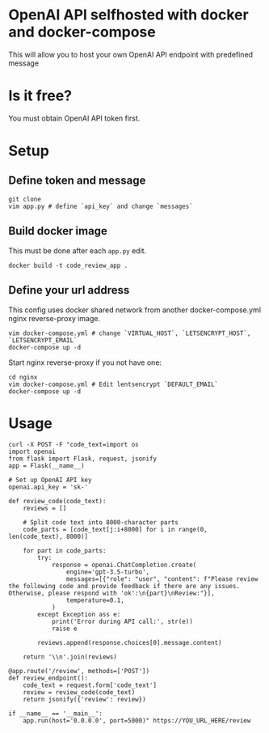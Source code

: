 # OpenAI API selfhosted with docker and docker-compose
This will allow you to host your own OpenAI API endpoint with predefined message
# Is it free?
You must obtain OpenAI API token first.
# Setup
## Define token and message
```
git clone 
vim app.py # define `api_key` and change `messages`
```
## Build docker image
This must be done after each `app.py` edit.
```
docker build -t code_review_app .
```
## Define your url address
This config uses docker shared network from another docker-compose.yml nginx reverse-proxy image.
```
vim docker-compose.yml # change `VIRTUAL_HOST`, `LETSENCRYPT_HOST`, `LETSENCRYPT_EMAIL`
docker-compose up -d
```
Start nginx reverse-proxy if you not have one:
```
cd nginx
vim docker-compose.yml # Edit lentsencrypt `DEFAULT_EMAIL`
docker-compose up -d
```

# Usage
```
curl -X POST -F "code_text=import os
import openai
from flask import Flask, request, jsonify
app = Flask(__name__)

# Set up OpenAI API key
openai.api_key = 'sk-'

def review_code(code_text):
    reviews = []

    # Split code text into 8000-character parts
    code_parts = [code_text[j:i+8000] for i in range(0, len(code_text), 8000)]

    for part in code_parts:
        try:
            response = openai.ChatCompletion.create(
                engine='gpt-3.5-turbo',
                messages=[{"role": "user", "content": f"Please review the following code and provide feedback if there are any issues. Otherwise, please respond with 'ok':\n{part}\nReview:"}],
                temperature=0.1,
            )
        except Exception ass e:
            print('Error during API call:', str(e))
            raise e

        reviews.append(response.choices[0].message.content)

    return '\\n'.join(reviews)

@app.route('/review', methods=['POST'])
def review_endpoint():
    code_text = request.form['code_text']
    review = review_code(code_text)
    return jsonify({'review': review})

if __name__ == '__main__':
    app.run(host='0.0.0.0', port=5000)" https://YOU_URL_HERE/review
```
